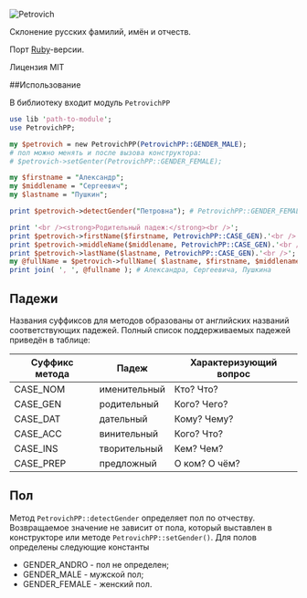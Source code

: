 ![Petrovich](https://raw.github.com/rocsci/petrovich/master/petrovich.png)

Склонение русских фамилий, имён и отчеств.

Порт [Ruby](https://github.com/petrovich/petrovich-ruby)-версии.

Лицензия MIT

##Использование

В библиотеку входит модуль ```PetrovichPP```

```perl
use lib 'path-to-module';
use PetrovichPP;

my $petrovich = new PetrovichPP(PetrovichPP::GENDER_MALE);
# пол можно менять и после вызова конструктора:
# $petrovich->setGenter(PetrovichPP::GENDER_FEMALE);

my $firstname = "Александр";
my $middlename = "Сергеевич";
my $lastname = "Пушкин";

print $petrovich->detectGender("Петровна");	# PetrovichPP::GENDER_FEMALE (см. пункт Пол)

print '<br /><strong>Родительный падеж:</strong><br />';
print $petrovich->firstName($firstname, PetrovichPP::CASE_GEN).'<br />'; # Александра
print $petrovich->middleName($middlename, PetrovichPP::CASE_GEN).'<br />'; # Сергеевича
print $petrovich->lastName($lastname, PetrovichPP::CASE_GEN).'<br />'; # Пушкина
my @fullName = $petrovich->fullName( $lastname, $firstname, $middlename, PetrovichPP::CASE_GEN );
print join( ', ', @fullname ); # Александра, Сергеевича, Пушкина
```

## Падежи
Названия суффиксов для методов образованы от английских названий соответствующих падежей. Полный список поддерживаемых падежей приведён в таблице:

| Суффикс метода | Падеж        | Характеризующий вопрос |
|----------------|--------------|------------------------|
| CASE_NOM | именительный | Кто? Что?            |
| CASE_GEN | родительный  | Кого? Чего?            |
| CASE_DAT | дательный    | Кому? Чему?            |
| CASE_ACC | винительный  | Кого? Что?             |
| CASE_INS | творительный | Кем? Чем?              |
| CASE_PREP | предложный   | О ком? О чём?          |

## Пол
Метод ```PetrovichPP::detectGender``` определяет пол по отчеству. Возвращаемое значение не зависит от пола, который выставлен в конструкторе или методе ```PetrovichPP::setGender()```.
Для полов определены следующие константы
* GENDER_ANDRO - пол не определен;
* GENDER_MALE - мужской пол;
* GENDER_FEMALE - женский пол.
